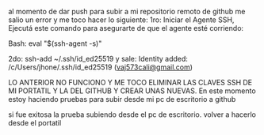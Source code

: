 al momento de dar push para subir a mi repositorio remoto de github me salio un error y me toco hacer lo siguiente:
1ro: 
Iniciar el Agente SSH, Ejecutá este comando para asegurarte de que el agente esté corriendo:

Bash: 
eval "$(ssh-agent -s)"

2do: 
 ssh-add ~/.ssh/id_ed25519 
y sale: 
Identity added: /c/Users/jhone/.ssh/id_ed25519 (vaj573cali@gmail.com)

LO ANTERIOR NO FUNCIONO Y ME TOCO ELIMINAR LAS CLAVES SSH DE MI PORTATIL Y LA DEL GITHUB Y CREAR UNAS NUEVAS. En este momento estoy haciendo pruebas para subir desde mi pc de escritorio a github

si fue exitosa la prueba subiendo desde el pc de escritorio. volver a hacerlo desde el portatil